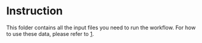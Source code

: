 # Instruction

This folder contains all the input files you need to run the workflow. For how to use these data, please refer
to [1](https://github.com/ibivu/B4TM-Galaxy-2017/blob/master/papers/metaModules.pdf).
